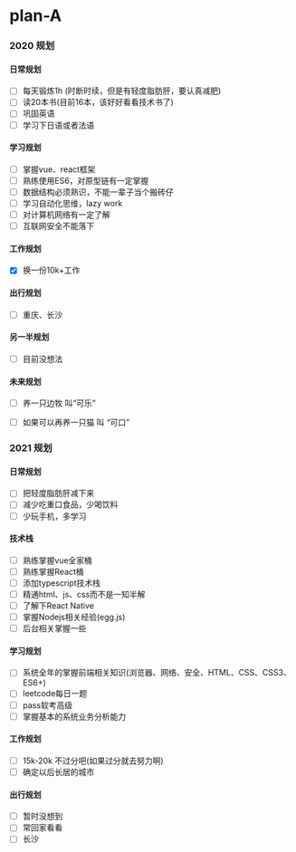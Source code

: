 # plan-A
### 2020 规划
#### 日常规划
- [ ] 每天锻炼1h (时断时续，但是有轻度脂肪肝，要认真减肥)
- [ ] 读20本书(目前16本，该好好看看技术书了)
- [ ] 巩固英语
- [ ] 学习下日语或者法语
#### 学习规划
- [ ] 掌握vue、react框架
- [ ] 熟练使用ES6，对原型链有一定掌握
- [ ] 数据结构必须熟识，不能一辈子当个搬砖仔
- [ ] 学习自动化思维，lazy work
- [ ] 对计算机网络有一定了解
- [ ] 互联网安全不能落下
#### 工作规划
- [x] 换一份10k+工作  
#### 出行规划
- [ ] 重庆、长沙
#### 另一半规划
- [ ] 目前没想法  
#### 未来规划
- [ ] 养一只边牧 叫“可乐”
- [ ] 如果可以再养一只猫 叫 “可口”


### 2021 规划
#### 日常规划
- [ ] 把轻度脂肪肝减下来
- [ ] 减少吃重口食品，少喝饮料
- [ ] 少玩手机，多学习
#### 技术栈
- [ ] 熟练掌握vue全家桶
- [ ] 熟练掌握React桶
- [ ] 添加typescript技术栈
- [ ] 精通html、js、css而不是一知半解
- [ ] 了解下React Native
- [ ] 掌握Nodejs相关经验(egg.js)
- [ ] 后台相关掌握一些
#### 学习规划
- [ ] 系统全年的掌握前端相关知识(浏览器、网络、安全、HTML、CSS、CSS3、ES6+)
- [ ] leetcode每日一题
- [ ] pass软考高级
- [ ] 掌握基本的系统业务分析能力
#### 工作规划
- [ ] 15k-20k 不过分吧(如果过分就去努力啊)
- [ ] 确定以后长居的城市
#### 出行规划
- [ ] 暂时没想到
- [ ] 常回家看看
- [ ] 长沙